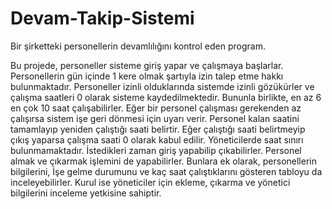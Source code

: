 # Devam-Takip-Sistemi
Bir şirketteki personellerin devamlılığını kontrol eden program.

Bu projede, personeller sisteme giriş yapar ve çalışmaya başlarlar. Personellerin gün içinde 1 kere olmak şartıyla izin talep etme hakkı bulunmaktadır. Personeller izinli olduklarında sistemde izinli gözükürler ve çalışma saatleri 0 olarak sisteme kaydedilmektedir. Bununla birlikte, en az 6 en çok 10 saat çalışabilirler. Eğer bir personel çalışması gerekenden az çalışırsa sistem işe geri dönmesi için uyarı verir. Personel kalan saatini tamamlayıp yeniden çalıştığı saati belirtir. Eğer çalıştığı saati belirtmeyip çıkış yaparsa çalışma saati 0 olarak kabul edilir. Yöneticilerde saat sınırı bulunmamaktadır. İstedikleri zaman giriş yapabilip çıkabilirler. Personel almak ve çıkarmak işlemini de yapabilirler. Bunlara ek olarak, personellerin bilgilerini, İşe gelme durumunu ve kaç saat çalıştıklarını gösteren tabloyu da inceleyebilirler. Kurul ise yöneticiler için ekleme, çıkarma ve yönetici bilgilerini inceleme yetkisine sahiptir.
